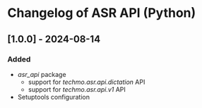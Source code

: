 # Changelog of ASR API (Python)

## [1.0.0] - 2024-08-14

### Added

- _asr_api_ package
  - support for _techmo.asr.api.dictation_ API
  - support for _techmo.asr.api.v1_ API
- Setuptools configuration
